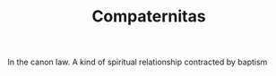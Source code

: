 ---
title: Compaternitas
letter: C
permalink: "/definitions/bld-compaternitas.html"
body: In the canon law. A kind of spiritual relationship contracted by baptism
published_at: '2018-07-07'
source: Black's Law Dictionary 2nd Ed (1910)
layout: post
---